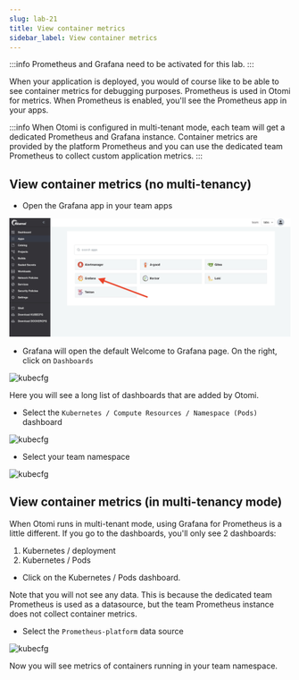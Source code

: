 ```yaml
---
slug: lab-21
title: View container metrics
sidebar_label: View container metrics
---
```


:::info
Prometheus and Grafana need to be activated for this lab.
:::

When your application is deployed, you would of course like to be able to see container metrics for debugging purposes. Prometheus is used in Otomi for metrics. When Prometheus is enabled, you'll see the Prometheus app in your apps.

:::info
When Otomi is configured in multi-tenant mode, each team will get a dedicated Prometheus and Grafana instance. Container metrics are provided by the platform Prometheus and you can use the dedicated team Prometheus to collect custom application metrics.
:::

## View container metrics (no multi-tenancy)

- Open the Grafana app in your team apps

![kubecfg](../../img/grafana-teams.png)

- Grafana will open the default Welcome to Grafana page. On the right, click on `Dashboards`

![kubecfg](../../img/grafana-dashboards.png)


Here you will see a long list of dashboards that are added by Otomi. 

- Select the `Kubernetes / Compute Resources / Namespace (Pods)` dashboard

![kubecfg](../../img/dashboard-1.png)

- Select your team namespace

![kubecfg](../../img/dashboard-2.png)


## View container metrics (in multi-tenancy mode)

When Otomi runs in multi-tenant mode, using Grafana for Prometheus is a little different. If you go to the dashboards, you'll only see 2 dashboards:

1. Kubernetes / deployment
2. Kubernetes / Pods

- Click on the Kubernetes / Pods dashboard. 
  
Note that you will not see any data. This is because the dedicated team Prometheus is used as a datasource, but the team Prometheus instance does not collect container metrics.

- Select the `Prometheus-platform` data source

![kubecfg](../../img/prometheus-platform.png)

Now you will see metrics of containers running in your team namespace.